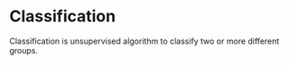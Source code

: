 ﻿# Classification
Classification is unsupervised algorithm to classify two or more different groups.

